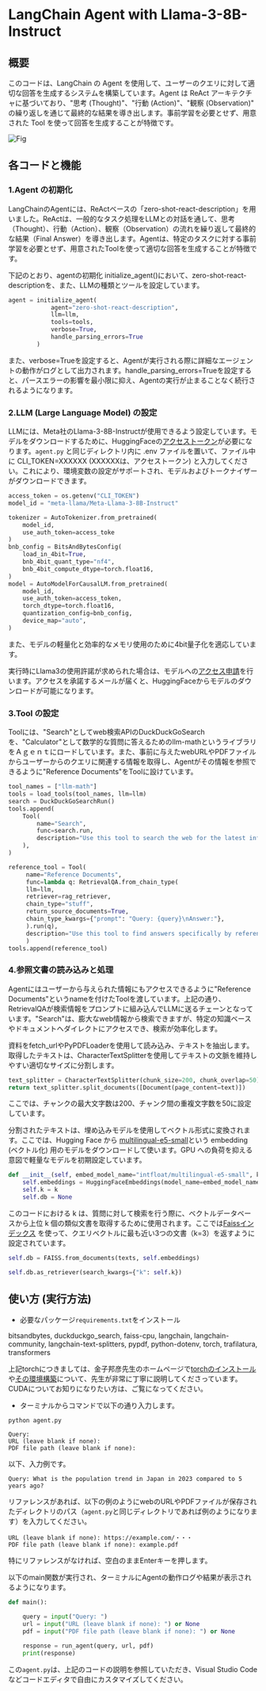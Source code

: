 
# LangChain Agent with Llama-3-8B-Instruct

## 概要

このコードは、LangChain の Agent を使用して、ユーザーのクエリに対して適切な回答を生成するシステムを構築しています。Agent は ReAct アーキテクチャに基づいており、"思考 (Thought)"、"行動 (Action)"、"観察 (Observation)" の繰り返しを通じて最終的な結果を導き出します。事前学習を必要とせず、用意された Tool を使って回答を生成することが特徴です。

![Fig](Fig.png)


## 各コードと機能


### 1.Agent の初期化

LangChainのAgentには、ReActベースの「zero-shot-react-description」を用いました。ReActは、一般的なタスク処理をLLMとの対話を通して、思考（Thought）、行動（Action）、観察（Observation）の流れを繰り返して最終的な結果（Final Answer）を導き出します。Agentは、特定のタスクに対する事前学習を必要とせず、用意されたToolを使って適切な回答を生成することが特徴です。

下記のとおり、agentの初期化 initialize_agent()において、zero-shot-react-descriptionを、また、LLMの種類とツールを設定しています。

```python
agent = initialize_agent(
            agent="zero-shot-react-description",
            llm=llm,
            tools=tools,
            verbose=True,
            handle_parsing_errors=True
        )
```
また、verbose=Trueを設定すると、Agentが実行される際に詳細なエージェントの動作がログとして出力されます。handle_parsing_errors=Trueを設定すると、パースエラーの影響を最小限に抑え、Agentの実行が止まることなく続行されるようになります。


### 2.LLM (Large Language Model) の設定

LLMには、Meta社のLlama-3-8B-Instructが使用できるよう設定しています。モデルをダウンロードするために、HuggingFaceの[アクセストークン](https://huggingface.co/docs/hub/security-tokens)が必要になります。`agent.py` と同じディレクトリ内に .env ファイルを置いて、ファイル中に CLI_TOKEN=XXXXXX (XXXXXXは、アクセストークン) と入力してください。これにより、環境変数の設定がサポートされ、モデルおよびトークナイザーがダウンロードできます。

```python
access_token = os.getenv("CLI_TOKEN")
model_id = "meta-llama/Meta-Llama-3-8B-Instruct"

tokenizer = AutoTokenizer.from_pretrained(
    model_id, 
    use_auth_token=access_toke
)
bnb_config = BitsAndBytesConfig(
    load_in_4bit=True,
    bnb_4bit_quant_type="nf4",
    bnb_4bit_compute_dtype=torch.float16,
)
model = AutoModelForCausalLM.from_pretrained(
    model_id,
    use_auth_token=access_token,
    torch_dtype=torch.float16,
    quantization_config=bnb_config,
    device_map="auto",
)
```
また、モデルの軽量化と効率的なメモリ使用のために4bit量子化を適応しています。

実行時にLlama3の使用許諾が求められた場合は、モデルへの[アクセス申請](https://huggingface.co/meta-llama/Meta-Llama-3-8B-Instruct)を行います。アクセスを承諾するメールが届くと、HuggingFaceからモデルのダウンロードが可能になります。


### 3.Tool の設定

Toolには、"Search"としてweb検索APIのDuckDuckGoSearchを、"Calculator"として数学的な質問に答えるためのllm-mathというライブラリをＡｇｅｎｔにロードしています。また、事前に与えたwebURLやPDFファイルからユーザーからのクエリに関連する情報を取得し、Agentがその情報を参照できるように"Reference Documents"をToolに設けています。

```python
tool_names = ["llm-math"]
tools = load_tools(tool_names, llm=llm)
search = DuckDuckGoSearchRun()
tools.append(
    Tool(
        name="Search",
        func=search.run,
        description="Use this tool to search the web for the latest information. Best for finding current events, recent studies, or general information."
    ),
)

reference_tool = Tool(
     name="Reference Documents",
     func=lambda q: RetrievalQA.from_chain_type(
     llm=llm,
     retriever=rag_retriever,
     chain_type="stuff",
     return_source_documents=True,
     chain_type_kwargs={"prompt": "Query: {query}\nAnswer:"},
     ).run(q),
     description="Use this tool to find answers specifically by referencing provided documents such as URLs and PDFs. Ideal for retrieving detailed information from specific sources."
     )
tools.append(reference_tool)
```

### 4.参照文書の読み込みと処理

Agentにはユーザーから与えられた情報にもアクセスできるように"Reference Documents"というnameを付けたToolを渡しています。上記の通り、RetrievalQAが検索情報をプロンプトに組み込んでLLMに送るチェーンとなっています。"Search"は、膨大なweb情報から検索できますが、特定の知識ベースやドキュメントへダイレクトにアクセスでき、検索が効率化します。


資料をfetch_urlやPyPDFLoaderを使用して読み込み、テキストを抽出します。取得したテキストは、CharacterTextSplitterを使用してテキストの文脈を維持しやすい適切なサイズに分割します。

```python
text_splitter = CharacterTextSplitter(chunk_size=200, chunk_overlap=50)
return text_splitter.split_documents([Document(page_content=text)])
```

ここでは、チャンクの最大文字数は200、チャンク間の重複文字数を50に設定しています。

分割されたテキストは、埋め込みモデルを使用してベクトル形式に変換されます。ここでは、Hugging Face から [multilingual-e5-small](https://huggingface.co/intfloat/multilingual-e5-small)という embedding (ベクトル化) 用のモデルをダウンロードして使います。GPU への負荷を抑える意図で軽量なモデルを初期設定しています。

```python
def __init__(self, embed_model_name="intfloat/multilingual-e5-small", k=3):
    self.embeddings = HuggingFaceEmbeddings(model_name=embed_model_name)
    self.k = k
    self.db = None
```

このコードにおける k は、質問に対して検索を行う際に、ベクトルデータベースから上位 k 個の類似文書を取得するために使用されます。ここでは[Faissインデックス](https://api.python.langchain.com/en/latest/vectorstores/langchain_community.vectorstores.faiss.FAISS.html) を使って、クエリベクトルに最も近い3つの文書（k=3）を返すように設定されています。

```python
self.db = FAISS.from_documents(texts, self.embeddings)

self.db.as_retriever(search_kwargs={"k": self.k})
```

## 使い方 (実行方法)

- 必要なパッケージ`requirements.txt`をインストール

bitsandbytes, 
duckduckgo_search,
faiss-cpu,
langchain,
langchain-community,
langchain-text-splitters,
pypdf,
python-dotenv,
torch,
trafilatura,
transformers

上記torchにつきましては、金子邦彦先生のホームページで[torchのインストール](https://www.kkaneko.jp/tools/win/pytorch.html)や[その環境構築](https://www.kkaneko.jp/tools/win/cuda.html)について、先生が非常に丁寧に説明してくださっています。CUDAについてお知りになりたい方は、ご覧になってください。


- ターミナルからコマンドで以下の通り入力します。

```python
python agent.py
```

```
Query: 
URL (leave blank if none): 
PDF file path (leave blank if none): 
```

以下、入力例です。

```
Query: What is the population trend in Japan in 2023 compared to 5 years ago?
```

リファレンスがあれば、以下の例のようにwebのURLやPDFファイルが保存されたディレクトリのパス（`agent.py`と同じディレクトリであれば例のようになります）を入力してください。
```
URL (leave blank if none): https://example.com/・・・
PDF file path (leave blank if none): example.pdf
```

特にリファレンスがなければ、空白のままEnterキーを押します。

以下のmain関数が実行され、ターミナルにAgentの動作ログや結果が表示されるようになります。

```python
def main():

    query = input("Query: ")  
    url = input("URL (leave blank if none): ") or None  
    pdf = input("PDF file path (leave blank if none): ") or None

    response = run_agent(query, url, pdf)
    print(response)
```

この`agent.py`は、上記のコードの説明を参照していただき、Visual Studio Codeなどコードエディタで自由にカスタマイズしてください。



